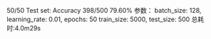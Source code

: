50/50 Test set: Accuracy 398/500 79.60%
参数：
batch_size: 128, learning_rate: 0.01, epochs: 50
train_size: 5000, test_size: 500
总耗时:4.0m29s